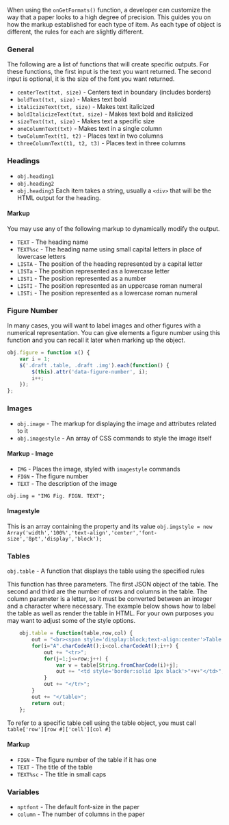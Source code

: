 When using the `onGetFormats()` function, a developer can customize the way that a paper looks to a high degree of precision. This guides you on how the markup established for each type of item. As each type of object is different, the rules for each are slightly different.

### General
The following are a list of functions that will create specific outputs.
For these functions, the first input is the text you want returned. The second input is optional, it is the size of the font you want returned.

* `centerText(txt, size)` - Centers text in boundary (includes borders)
* `boldText(txt, size)` - Makes text bold
* `italicizeText(txt, size)` - Makes text italicized 
* `boldItalicizeText(txt, size)` - Makes text bold and italicized
* `sizeText(txt, size)` - Makes text a specific size
* `oneColumnText(txt)` - Makes text in a single column
* `twoColumnText(t1, t2)` - Places text in two columns
* `threeColumnText(t1, t2, t3)` - Places text in three columns

### Headings
* `obj.heading1` 
* `obj.heading2`
* `obj.heading3`
Each item takes a string, usually a `<div>` that will be the HTML output for the heading.

#### Markup
You may use any of the following markup to dynamically modify the output.

* `TEXT` - The heading name
* `TEXT%sc` - The heading name using small capital letters in place of lowercase letters
* `LISTA` - The position of the heading represented by a capital letter
* `LISTa` - The position represented as a lowercase letter
* `LIST1` - The position represented as a number
* `LISTI` - The position represented as an uppercase roman numeral
* `LISTi` - The position represented as a lowercase roman numeral

### Figure Number
In many cases, you will want to label images and other figures with a numerical representation. You can give elements a figure number using this function and you can recall it later when marking up the object.

```JavaScript
obj.figure = function x() {
    var i = 1;
    $('.draft .table, .draft .img').each(function() {
        $(this).attr('data-figure-number', i);
        i++;
    });
};
```

### Images

* `obj.image` - The markup for displaying the image and attributes related to it
* `obj.imagestyle` - An array of CSS commands to style the image itself

#### Markup - Image

* `IMG` - Places the image, styled with `imagestyle` commands
* `FIGN` - The figure number
* `TEXT` - The description of the image

`obj.img = "IMG Fig. FIGN. TEXT";`

#### Imagestyle
This is an array containing the property and its value
`obj.imgstyle = new Array('width','100%','text-align','center','font-size','8pt','display','block');`

### Tables
`obj.table` - A function that displays the table using the specified rules

This function has three parameters. The first JSON object of the table. The second and third are the number of rows and columns in the table. The column parameter is a letter, so it must be converted between an integer and a character where necessary. The example below shows how to label the table as well as render the table in HTML. For your own purposes you may want to adjust some of the style options.

```JavaScript
    obj.table = function(table,row,col) {
        out = "<br><span style='display:block;text-align:center'>Table FIGN. TEXT</span><table style='border-collapse:collapse;border:solid 1px black;width:100%;'>";
        for(i="A".charCodeAt();i<col.charCodeAt();i++) {
            out += "<tr>";
            for(j=1;j<=row;j++) {
                var v = table[String.fromCharCode(i)+j];
                out += "<td style='border:solid 1px black'>"+v+"</td>";
            }
            out += "</tr>";
        }
		out += "</table>";
		return out;
	};
```

To refer to a specific table cell using the table object, you must call `table['row'][row #]['cell'][col #]`

#### Markup
* `FIGN` - The figure number of the table if it has one
* `TEXT` - The title of the table
* `TEXT%sc` - The title in small caps

### Variables
* `nptfont` - The default font-size in the paper
* `column` - The number of columns in the paper